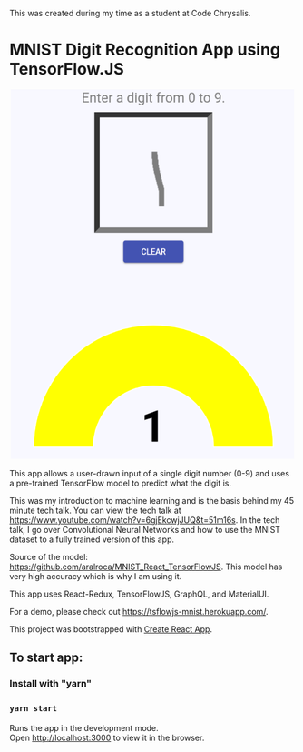 This was created during my time as a student at Code Chrysalis.

# MNIST Digit Recognition App using TensorFlow.JS

<p align="center">
  <img height="650" width="500" src="https://raw.githubusercontent.com/chcliu/mnist-digit-recognition/master/public/assets/mnist-readme.PNG">
<p>

This app allows a user-drawn input of a single digit number (0-9) and uses a pre-trained TensorFlow model to predict what the digit is.

This was my introduction to machine learning and is the basis behind my 45 minute tech talk. 
You can view the tech talk at https://www.youtube.com/watch?v=6gjEkcwjJUQ&t=51m16s. 
In the tech talk, I go over Convolutional Neural Networks and how to use the MNIST dataset to a fully trained version of this app.

Source of the model: https://github.com/aralroca/MNIST_React_TensorFlowJS. This model has very high accuracy which is why I am using it.

This app uses React-Redux, TensorFlowJS, GraphQL, and MaterialUI.

For a demo, please check out https://tsflowjs-mnist.herokuapp.com/.

This project was bootstrapped with [Create React App](https://github.com/facebook/create-react-app).

## To start app:

### Install with "yarn"

### `yarn start`

Runs the app in the development mode.<br>
Open [http://localhost:3000](http://localhost:3000) to view it in the browser.

